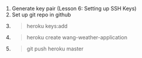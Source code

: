 1. Generate key pair (Lesson 6: Setting up SSH Keys)
2. Set up git repo in github
3. >heroku keys:add
4. >heroku create wang-weather-application
5. >git push heroku master

